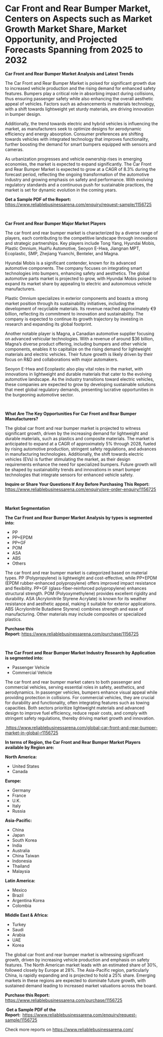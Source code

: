 <p><h1>Car Front and Rear Bumper Market, Centers on Aspects such as Market Growth Market Share, Market Opportunity, and Projected Forecasts Spanning from 2025 to 2032</h1></p><p><strong>Car Front and Rear Bumper Market Analysis and Latest Trends</strong></p>
<p><p>The Car Front and Rear Bumper Market is poised for significant growth due to increased vehicle production and the rising demand for enhanced safety features. Bumpers play a critical role in absorbing impact during collisions, thus ensuring passenger safety while also enhancing the overall aesthetic appeal of vehicles. Factors such as advancements in materials technology, with a shift towards lightweight yet sturdy materials, are driving innovation in bumper design.</p><p>Additionally, the trend towards electric and hybrid vehicles is influencing the market, as manufacturers seek to optimize designs for aerodynamic efficiency and energy absorption. Consumer preferences are shifting towards vehicles with integrated technology that improves functionality, further boosting the demand for smart bumpers equipped with sensors and cameras.</p><p>As urbanization progresses and vehicle ownership rises in emerging economies, the market is expected to expand significantly. The Car Front and Rear Bumper Market is expected to grow at a CAGR of 8.3% during the forecast period, reflecting the ongoing transformation of the automotive industry and growing emphasis on safety and performance. With evolving regulatory standards and a continuous push for sustainable practices, the market is set for dynamic evolution in the coming years.</p></p>
<p><strong>Get a Sample PDF of the Report:&nbsp;</strong> <a href="https://www.reliablebusinessarena.com/enquiry/request-sample/1156725?utm_campaign=2527&utm_medium=2&utm_source=Github&utm_content=ia&utm_term=21032025&utm_id=car-front-and-rear-bumper">https://www.reliablebusinessarena.com/enquiry/request-sample/1156725</a></p>
<p>&nbsp;</p>
<p><strong>Car Front and Rear Bumper Major Market Players</strong></p>
<p><p>The car front and rear bumper market is characterized by a diverse range of players, each contributing to the competitive landscape through innovations and strategic partnerships. Key players include Tong Yang, Hyundai Mobis, Plastic Omnium, HuaYu Automotive, Seoyon E-Hwa, Jiangnan MPT, Ecoplastic, SMP, Zhejiang Yuanchi, Benteler, and Magna.</p><p>Hyundai Mobis is a significant contender, known for its advanced automotive components. The company focuses on integrating smart technologies into bumpers, enhancing safety and aesthetics. The global automotive parts market is projected to grow, with Hyundai Mobis poised to expand its market share by appealing to electric and autonomous vehicle manufacturers.</p><p>Plastic Omnium specializes in exterior components and boasts a strong market position through its sustainability initiatives, including the development of recyclable materials. Its revenue reached approximately €9 billion, reflecting its commitment to innovation and sustainability. The company is expected to continue its growth trajectory by investing in research and expanding its global footprint.</p><p>Another notable player is Magna, a Canadian automotive supplier focusing on advanced vehicular technologies. With a revenue of around $36 billion, Magna’s diverse product offering, including bumpers and other vehicle components, enables it to capitalize on the rising demand for lightweight materials and electric vehicles. Their future growth is likely driven by their focus on R&D and collaborations with major automakers.</p><p>Seoyon E-Hwa and Ecoplastic also play vital roles in the market, with innovations in lightweight and durable materials that cater to the evolving automotive landscape. As the industry transitions toward electric vehicles, these companies are expected to grow by developing sustainable solutions that meet global regulatory demands, presenting lucrative opportunities in the burgeoning automotive sector.</p></p>
<p>&nbsp;</p>
<p><strong>What Are The Key Opportunities For Car Front and Rear Bumper Manufacturers?</strong></p>
<p><p>The global car front and rear bumper market is projected to witness significant growth, driven by the increasing demand for lightweight and durable materials, such as plastics and composite materials. The market is anticipated to expand at a CAGR of approximately 5% through 2028, fueled by rising automotive production, stringent safety regulations, and advances in manufacturing technologies. Additionally, the shift towards electric vehicles (EVs) is further stimulating the market, as their design requirements enhance the need for specialized bumpers. Future growth will be shaped by sustainability trends and innovations in smart bumper technologies that integrate sensors for enhanced vehicle safety.</p></p>
<p><strong>Inquire or Share Your Questions If Any Before Purchasing This Report:</strong> <a href="https://www.reliablebusinessarena.com/enquiry/pre-order-enquiry/1156725?utm_campaign=2527&utm_medium=2&utm_source=Github&utm_content=ia&utm_term=21032025&utm_id=car-front-and-rear-bumper">https://www.reliablebusinessarena.com/enquiry/pre-order-enquiry/1156725</a></p>
<p>&nbsp;</p>
<p><strong>Market Segmentation</strong></p>
<p><strong>The Car Front and Rear Bumper Market Analysis by types is segmented into:</strong></p>
<p><ul><li>PP</li><li>PP+EPDM</li><li>PP+GF</li><li>POM</li><li>ASA</li><li>ABS</li><li>Others</li></ul></p>
<p><p>The car front and rear bumper market is categorized based on material types. PP (Polypropylene) is lightweight and cost-effective, while PP+EPDM (EPDM rubber-enhanced polypropylene) offers improved impact resistance and flexibility. PP+GF (glass-fiber-reinforced polypropylene) enhances structural strength. POM (Polyoxymethylene) provides excellent rigidity and durability. ASA (Acrylonitrile Styrene Acrylate) is known for its weather resistance and aesthetic appeal, making it suitable for exterior applications. ABS (Acrylonitrile Butadiene Styrene) combines strength and ease of manufacturing. Other materials may include composites or specialized plastics.</p></p>
<p><strong>Purchase this Report:&nbsp;</strong><a href="https://www.reliablebusinessarena.com/purchase/1156725?utm_campaign=2527&utm_medium=2&utm_source=Github&utm_content=ia&utm_term=21032025&utm_id=car-front-and-rear-bumper">https://www.reliablebusinessarena.com/purchase/1156725</a></p>
<p>&nbsp;</p>
<p><strong>The Car Front and Rear Bumper Market Industry Research by Application is segmented into:</strong></p>
<p><ul><li>Passenger Vehicle</li><li>Commercial Vehicle</li></ul></p>
<p><p>The car front and rear bumper market caters to both passenger and commercial vehicles, serving essential roles in safety, aesthetics, and aerodynamics. In passenger vehicles, bumpers enhance visual appeal while providing protection in collisions. For commercial vehicles, they are crucial for durability and functionality, often integrating features such as towing capacities. Both sectors prioritize lightweight materials and advanced design to improve fuel efficiency, reduce repair costs, and comply with stringent safety regulations, thereby driving market growth and innovation.</p></p>
<p><a href="https://www.reliablebusinessarena.com/global-car-front-and-rear-bumper-market-in-global-r1156725?utm_campaign=2527&utm_medium=2&utm_source=Github&utm_content=ia&utm_term=21032025&utm_id=car-front-and-rear-bumper">&nbsp;https://www.reliablebusinessarena.com/global-car-front-and-rear-bumper-market-in-global-r1156725</a></p>
<p><strong>In terms of Region, the Car Front and Rear Bumper Market Players available by Region are:</strong></p>
<p>
    <p> <strong> North America: </strong>
        <ul>
            <li>United States</li>
            <li>Canada</li>
        </ul>
        </p> 
    <p> <strong> Europe: </strong>
        <ul>
            <li>Germany</li>
            <li>France</li>
            <li>U.K.</li>
            <li>Italy</li>
            <li>Russia</li>
        </ul>
        </p> 
    <p> <strong> Asia-Pacific: </strong>
        <ul>
            <li>China</li>
            <li>Japan</li>
            <li>South Korea</li>
            <li>India</li>
            <li>Australia</li>
            <li>China Taiwan</li>
            <li>Indonesia</li>
            <li>Thailand</li>
            <li>Malaysia</li>
        </ul>
        </p> 
    <p> <strong> Latin America: </strong>
        <ul>
            <li>Mexico</li>
            <li>Brazil</li>
            <li>Argentina Korea</li>
            <li>Colombia</li>
        </ul>
        </p> 
    <p> <strong> Middle East & Africa: </strong>
        <ul>
            <li>Turkey</li>
            <li>Saudi</li>
            <li>Arabia</li>
            <li>UAE</li>
            <li>Korea</li>
        </ul>
    </p>
    </p>
<p><p>The global car front and rear bumper market is witnessing significant growth, driven by increasing vehicle production and emphasis on safety features. The North American market leads with an estimated share of 30%, followed closely by Europe at 28%. The Asia-Pacific region, particularly China, is rapidly expanding and is projected to hold a 25% share. Emerging markets in these regions are expected to dominate future growth, with sustained demand leading to increased market valuations across the board.</p></p>
<p><strong>Purchase this Report: </strong><a href="https://www.reliablebusinessarena.com/purchase/1156725?utm_campaign=2527&utm_medium=2&utm_source=Github&utm_content=ia&utm_term=21032025&utm_id=car-front-and-rear-bumper">https://www.reliablebusinessarena.com/purchase/1156725</a></p>
<p>&nbsp;<strong>Get a Sample PDF of the Report:&nbsp;&nbsp;</strong><a href="https://www.reliablebusinessarena.com/enquiry/request-sample/1156725?utm_campaign=2527&utm_medium=2&utm_source=Github&utm_content=ia&utm_term=21032025&utm_id=car-front-and-rear-bumper">https://www.reliablebusinessarena.com/enquiry/request-sample/1156725</a></p>
<p><strong></strong></p>
<p>Check more reports on <a href="https://www.reliablebusinessarena.com/?utm_campaign=2527&utm_medium=2&utm_source=Github&utm_content=ia&utm_term=21032025&utm_id=car-front-and-rear-bumper">https://www.reliablebusinessarena.com/</a></p>